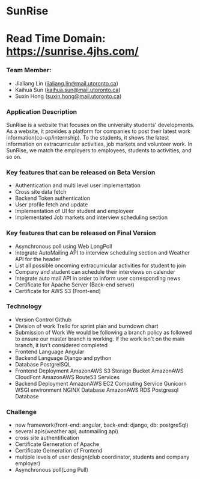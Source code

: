 # SunRise
# Read Time Domain: https://sunrise.4jhs.com/

### Team Member:
 - Jialiang Lin (jialiang.lin@mail.utoronto.ca)
 - Kaihua Sun (kaihua.sun@mail.utoronto.ca)
 - Suxin Hong (suxin.hong@mail.utoronto.ca)

### Application Description
SunRise is a website that focuses on the university students' developments. As a website, it provides a platform for companies to post their latest work information(co-op/internship). To the students, it shows the latest information on extracurricular activities, job markets and volunteer work. In SunRise, we match the employers to employees, students to activities, and so on. 

### Key features that can be released on Beta Version
- Authentication and multi level user implementation
- Cross site data fetch
- Backend Token authentication
- User profile fetch and update
- Implementation of UI for student and employeer
- Implementated Job markets and interview scheduling section

### Key features that can be released on Final Version
- Asynchronous poll using Web LongPoll
- Integrate AutoMailing API to interview scheduling section and Weather API for the header
- List all possible oncoming extracurricular activities for student to join
- Company and student can schedule their interviews on calender
- Integrate auto mail API in order to inform user corresponding news
- Certificate for Apache Server (Back-end server)
- Certificate for AWS S3 (Front-end)

### Technology
- Version Control
Github
- Division of work
Trello for sprint plan and burndown chart
- Submission of Work
We would be following a branch policy as followed to ensure our master branch is working.
If the work isn't on the main branch, it isn't considered completed
- Frontend Language
Angular
- Backend Language
Django and python
- Database
PostgrelSQL
- Frontend Deployment
AmazonAWS S3 Storage Bucket
AmazonAWS CloudFont
AmazonAWS Route53 Services
- Backend Deployment
AmazonAWS EC2 Computing Service
Gunicorn WSGI environment
NGINX
Database
AmazonAWS RDS Postgresql Database



### Challenge
- new framework(front-end: angular, back-end: django, db: postgreSql)
- several apis(weather api, automailing api)
- cross site authentification
- Certificate Gerneration of Apache
- Certificate Gerneration of Frontend
- multiple levels of user design(club coordinator, students and company employer)
- Asynchronous poll(Long Pull)
